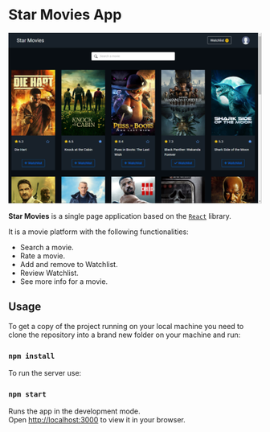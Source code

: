 # Star Movies App

![N|Solid](/src/images/home.png)

**Star Movies** is a single page application based on the [`React`](https://reactjs.org/) library.

It is a movie platform with the following functionalities:

* Search a movie.
* Rate a movie.
* Add and remove to Watchlist.
* Review Watchlist.
* See more info for a movie.

## Usage

To get a copy of the project running on your local machine you need to clone the repository into a brand new folder on your machine  and run:

### `npm install`

To run the server use:

### `npm start`

Runs the app in the development mode.\
Open [http://localhost:3000](http://localhost:3000) to view it in your browser.